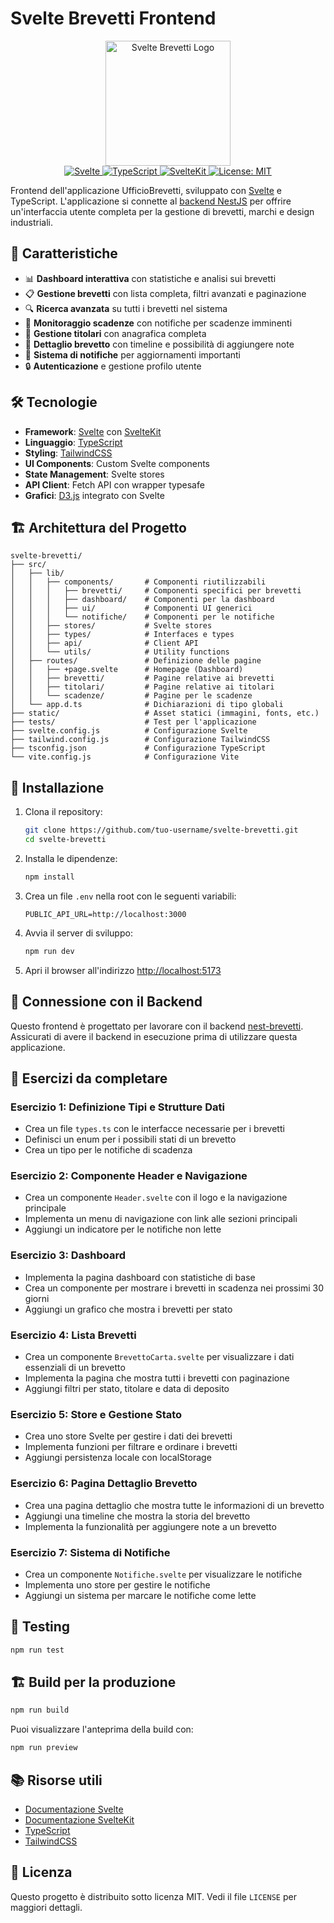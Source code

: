 # Svelte Brevetti Frontend

<p align="center">
  <img src="static/logo.png" alt="Svelte Brevetti Logo" width="200"/>
  <br>
  <a href="https://svelte.dev">
    <img src="https://img.shields.io/badge/Svelte-v4.0.0-ff3e00.svg?style=flat-square" alt="Svelte">
  </a>
  <a href="https://www.typescriptlang.org/">
    <img src="https://img.shields.io/badge/TypeScript-v5.0.0-3178c6.svg?style=flat-square" alt="TypeScript">
  </a>
  <a href="https://kit.svelte.dev/">
    <img src="https://img.shields.io/badge/SvelteKit-v2.0.0-ff3e00.svg?style=flat-square" alt="SvelteKit">
  </a>
  <a href="#">
    <img src="https://img.shields.io/badge/License-MIT-yellow.svg?style=flat-square" alt="License: MIT">
  </a>
</p>

Frontend dell'applicazione UfficioBrevetti, sviluppato con [Svelte](https://svelte.dev) e TypeScript. L'applicazione si connette al [backend NestJS](https://github.com/tuo-username/nest-brevetti) per offrire un'interfaccia utente completa per la gestione di brevetti, marchi e design industriali.

## 🚀 Caratteristiche

- 📊 **Dashboard interattiva** con statistiche e analisi sui brevetti
- 📋 **Gestione brevetti** con lista completa, filtri avanzati e paginazione
- 🔍 **Ricerca avanzata** su tutti i brevetti nel sistema
- 📅 **Monitoraggio scadenze** con notifiche per scadenze imminenti
- 👥 **Gestione titolari** con anagrafica completa
- 📝 **Dettaglio brevetto** con timeline e possibilità di aggiungere note
- 🔔 **Sistema di notifiche** per aggiornamenti importanti
- 🔒 **Autenticazione** e gestione profilo utente

## 🛠️ Tecnologie

- **Framework**: [Svelte](https://svelte.dev) con [SvelteKit](https://kit.svelte.dev/)
- **Linguaggio**: [TypeScript](https://www.typescriptlang.org/)
- **Styling**: [TailwindCSS](https://tailwindcss.com/)
- **UI Components**: Custom Svelte components
- **State Management**: Svelte stores
- **API Client**: Fetch API con wrapper typesafe
- **Grafici**: [D3.js](https://d3js.org/) integrato con Svelte

## 🏗️ Architettura del Progetto

```
svelte-brevetti/
├── src/
│   ├── lib/
│   │   ├── components/       # Componenti riutilizzabili
│   │   │   ├── brevetti/     # Componenti specifici per brevetti
│   │   │   ├── dashboard/    # Componenti per la dashboard
│   │   │   ├── ui/           # Componenti UI generici
│   │   │   └── notifiche/    # Componenti per le notifiche
│   │   ├── stores/           # Svelte stores
│   │   ├── types/            # Interfaces e types
│   │   ├── api/              # Client API
│   │   └── utils/            # Utility functions
│   ├── routes/               # Definizione delle pagine
│   │   ├── +page.svelte      # Homepage (Dashboard)
│   │   ├── brevetti/         # Pagine relative ai brevetti
│   │   ├── titolari/         # Pagine relative ai titolari
│   │   └── scadenze/         # Pagine per le scadenze
│   └── app.d.ts              # Dichiarazioni di tipo globali
├── static/                   # Asset statici (immagini, fonts, etc.)
├── tests/                    # Test per l'applicazione
├── svelte.config.js          # Configurazione Svelte
├── tailwind.config.js        # Configurazione TailwindCSS
├── tsconfig.json             # Configurazione TypeScript
└── vite.config.js            # Configurazione Vite
```

## 🚀 Installazione

1. Clona il repository:
   ```bash
   git clone https://github.com/tuo-username/svelte-brevetti.git
   cd svelte-brevetti
   ```

2. Installa le dipendenze:
   ```bash
   npm install
   ```

3. Crea un file `.env` nella root con le seguenti variabili:
   ```
   PUBLIC_API_URL=http://localhost:3000
   ```

4. Avvia il server di sviluppo:
   ```bash
   npm run dev
   ```

5. Apri il browser all'indirizzo [http://localhost:5173](http://localhost:5173)

## 🔄 Connessione con il Backend

Questo frontend è progettato per lavorare con il backend [nest-brevetti](https://github.com/tuo-username/nest-brevetti). Assicurati di avere il backend in esecuzione prima di utilizzare questa applicazione.

## 📝 Esercizi da completare

### Esercizio 1: Definizione Tipi e Strutture Dati
- Crea un file `types.ts` con le interfacce necessarie per i brevetti
- Definisci un enum per i possibili stati di un brevetto
- Crea un tipo per le notifiche di scadenza

### Esercizio 2: Componente Header e Navigazione
- Crea un componente `Header.svelte` con il logo e la navigazione principale
- Implementa un menu di navigazione con link alle sezioni principali
- Aggiungi un indicatore per le notifiche non lette

### Esercizio 3: Dashboard
- Implementa la pagina dashboard con statistiche di base
- Crea un componente per mostrare i brevetti in scadenza nei prossimi 30 giorni
- Aggiungi un grafico che mostra i brevetti per stato

### Esercizio 4: Lista Brevetti
- Crea un componente `BrevettoCarta.svelte` per visualizzare i dati essenziali di un brevetto
- Implementa la pagina che mostra tutti i brevetti con paginazione
- Aggiungi filtri per stato, titolare e data di deposito

### Esercizio 5: Store e Gestione Stato
- Crea uno store Svelte per gestire i dati dei brevetti
- Implementa funzioni per filtrare e ordinare i brevetti
- Aggiungi persistenza locale con localStorage

### Esercizio 6: Pagina Dettaglio Brevetto
- Crea una pagina dettaglio che mostra tutte le informazioni di un brevetto
- Aggiungi una timeline che mostra la storia del brevetto
- Implementa la funzionalità per aggiungere note a un brevetto

### Esercizio 7: Sistema di Notifiche
- Crea un componente `Notifiche.svelte` per visualizzare le notifiche
- Implementa uno store per gestire le notifiche
- Aggiungi un sistema per marcare le notifiche come lette

## 🧪 Testing

```bash
npm run test
```

## 🏗️ Build per la produzione

```bash
npm run build
```

Puoi visualizzare l'anteprima della build con:

```bash
npm run preview
```

## 📚 Risorse utili

- [Documentazione Svelte](https://svelte.dev/docs)
- [Documentazione SvelteKit](https://kit.svelte.dev/docs)
- [TypeScript](https://www.typescriptlang.org/docs/)
- [TailwindCSS](https://tailwindcss.com/docs)

## 📄 Licenza

Questo progetto è distribuito sotto licenza MIT. Vedi il file `LICENSE` per maggiori dettagli.
